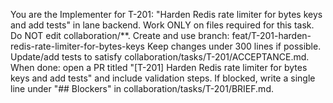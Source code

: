 You are the Implementer for T-201: "Harden Redis rate limiter for bytes keys and add tests" in lane backend.
Work ONLY on files required for this task. Do NOT edit collaboration/**.
Create and use branch: feat/T-201-harden-redis-rate-limiter-for-bytes-keys
Keep changes under 300 lines if possible.
Update/add tests to satisfy collaboration/tasks/T-201/ACCEPTANCE.md.
When done: open a PR titled "[T-201] Harden Redis rate limiter for bytes keys and add tests" and include validation steps.
If blocked, write a single line under "## Blockers" in collaboration/tasks/T-201/BRIEF.md.
